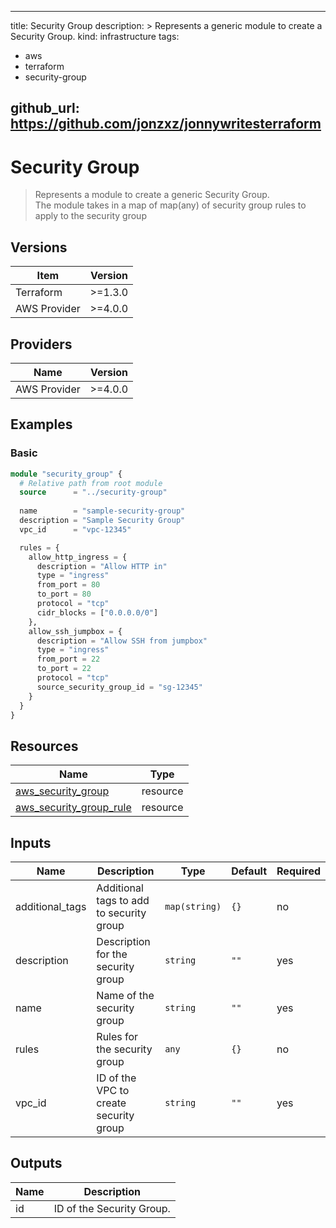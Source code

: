 
---
title: Security Group
description: >
  Represents a generic module to create a Security Group.
kind: infrastructure
tags:
  - aws 
  - terraform
  - security-group

github_url: https://github.com/jonzxz/jonnywritesterraform
---

# Security Group
  > Represents a module to create a generic Security Group. <br/>
  > The module takes in a map of map(any) of security group rules to apply to the security group <br/>

## Versions
| Item | Version |
| ---- | ------- |
| Terraform | >=1.3.0 |
| AWS Provider | >=4.0.0 |

## Providers
| Name | Version |
| ---- | ------- |
| AWS Provider | >=4.0.0 |

## Examples 
### Basic
```terraform
module "security_group" {
  # Relative path from root module
  source      = "../security-group"
  
  name        = "sample-security-group"
  description = "Sample Security Group"
  vpc_id      = "vpc-12345"

  rules = {
    allow_http_ingress = {
      description = "Allow HTTP in"
      type = "ingress"
      from_port = 80
      to_port = 80
      protocol = "tcp"
      cidr_blocks = ["0.0.0.0/0"]
    },
    allow_ssh_jumpbox = {
      description = "Allow SSH from jumpbox"
      type = "ingress"
      from_port = 22
      to_port = 22
      protocol = "tcp"
      source_security_group_id = "sg-12345"
    }
  }
}
```

## Resources
| Name | Type |
| ---- | ---- |
| [aws_security_group](https://registry.terraform.io/providers/hashicorp/aws/latest/docs/resources/security_group) | resource |
| [aws_security_group_rule](https://registry.terraform.io/providers/hashicorp/aws/latest/docs/resources/security_group_rule) | resource |

## Inputs
| Name | Description | Type | Default | Required |
| ---- | ----------- | ---- | ------- | -------- |
| additional_tags | Additional tags to add to security group | `map(string)` | `{}` | no |
| description | Description for the security group | `string` | `""` | yes |
| name | Name of the security group | `string` | `""` | yes |
| rules | Rules for the security group | `any` | `{}` | no |
| vpc_id | ID of the VPC to create security group | `string` | `""` | yes |

## Outputs
| Name | Description |
| ---- | ----------- |
| id | ID of the Security Group. |